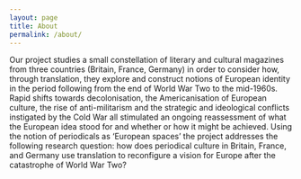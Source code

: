 ```yaml
---
layout: page
title: About
permalink: /about/
---
```


Our project studies a small constellation of literary and cultural magazines from
three countries (Britain, France, Germany) in order to consider how, through
translation, they explore and construct notions of European identity in the period
following from the end of World War Two to the mid-1960s. Rapid shifts towards
decolonisation, the Americanisation of European culture, the rise of anti-militarism
and the strategic and ideological conflicts instigated by the Cold War all stimulated
an ongoing reassessment of what the European idea stood for and whether or how it
might be achieved. Using the notion of periodicals as ‘European spaces’ the project
addresses the following research question: how does periodical culture in Britain,
France, and Germany use translation to reconfigure a vision for Europe after the
catastrophe of World War Two?
